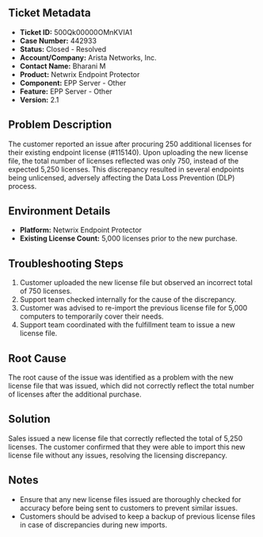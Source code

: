 ## Ticket Metadata
- **Ticket ID:** 500Qk00000OMnKVIA1
- **Case Number:** 442933
- **Status:** Closed - Resolved
- **Account/Company:** Arista Networks, Inc.
- **Contact Name:** Bharani M
- **Product:** Netwrix Endpoint Protector
- **Component:** EPP Server - Other
- **Feature:** EPP Server - Other
- **Version:** 2.1

## Problem Description
The customer reported an issue after procuring 250 additional licenses for their existing endpoint license (#115140). Upon uploading the new license file, the total number of licenses reflected was only 750, instead of the expected 5,250 licenses. This discrepancy resulted in several endpoints being unlicensed, adversely affecting the Data Loss Prevention (DLP) process.

## Environment Details
- **Platform:** Netwrix Endpoint Protector
- **Existing License Count:** 5,000 licenses prior to the new purchase.

## Troubleshooting Steps
1. Customer uploaded the new license file but observed an incorrect total of 750 licenses.
2. Support team checked internally for the cause of the discrepancy.
3. Customer was advised to re-import the previous license file for 5,000 computers to temporarily cover their needs.
4. Support team coordinated with the fulfillment team to issue a new license file.

## Root Cause
The root cause of the issue was identified as a problem with the new license file that was issued, which did not correctly reflect the total number of licenses after the additional purchase.

## Solution
Sales issued a new license file that correctly reflected the total of 5,250 licenses. The customer confirmed that they were able to import this new license file without any issues, resolving the licensing discrepancy.

## Notes
- Ensure that any new license files issued are thoroughly checked for accuracy before being sent to customers to prevent similar issues.
- Customers should be advised to keep a backup of previous license files in case of discrepancies during new imports.